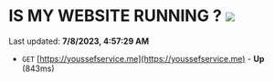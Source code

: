 # IS MY WEBSITE RUNNING ? [![](https://img.shields.io/static/v1?label=Sponsor&message=%E2%9D%A4&logo=GitHub&color=%23fe8e86)](https://github.com/sponsors/<username>)

Last updated: **7/8/2023, 4:57:29 AM**

- `GET` [https://youssefservice.me](https://youssefservice.me) - **Up** (843ms)

